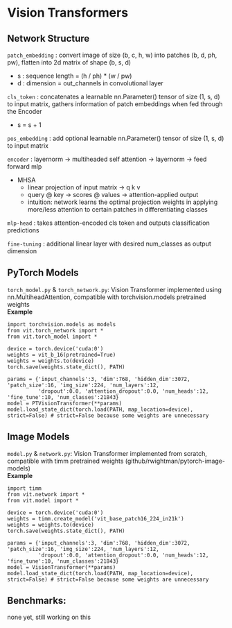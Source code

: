 # Vision Transformers

## Network Structure
`patch_embedding` :
convert image of size (b, c, h, w) into patches (b, d, ph, pw), flatten into 2d matrix of shape (b, s, d) <br>
* s : sequence length = (h / ph) * (w / pw)
* d : dimension = out_channels in convolutional layer <br>

`cls_token` :
concatenates a learnable nn.Parameter() tensor of size (1, s, d) to input matrix, gathers information of patch embeddings when fed through the Encoder
* s = s + 1 <br>

`pos_embedding` :
add optional learnable nn.Parameter() tensor of size (1, s, d) to input matrix <br>

`encoder` :
layernorm -> multiheaded self attention -> layernorm -> feed forward mlp <br>
* MHSA 
    * linear projection of input matrix -> q k v
    * query @ key -> scores @ values -> attention-applied output
    * intuition: network learns the optimal projection weights in applying more/less attention to certain patches in differentiating classes <br>

`mlp-head` :
takes attention-encoded cls token and outputs classification predictions <br>

`fine-tuning` :
additional linear layer with desired num_classes as output dimension

## PyTorch Models
`torch_model.py` & `torch_network.py`: Vision Transformer implemented using nn.MultiheadAttention, compatible with torchvision.models pretrained weights <br>
**Example**
```
import torchvision.models as models
from vit.torch_network import *
from vit.torch_model import * 

device = torch.device('cuda:0')
weights = vit_b_16(pretrained=True)
weights = weights.to(device)
torch.save(weights.state_dict(), PATH)

params = {'input_channels':3, 'dim':768, 'hidden_dim':3072, 'patch_size':16, 'img_size':224, 'num_layers':12, 
          'dropout':0.0, 'attention_dropout':0.0, 'num_heads':12, 'fine_tune':10, 'num_classes':21843}
model = PTVisionTransformer(**params)
model.load_state_dict(torch.load(PATH, map_location=device), strict=False) # strict=False because some weights are unnecessary
```

## Image Models
`model.py` & `network.py`: Vision Transformer implemented from scratch, compatible with timm pretrained weights (github/rwightman/pytorch-image-models) <br>
**Example**
```
import timm
from vit.network import *
from vit.model import *

device = torch.device('cuda:0')
weights = timm.create_model('vit_base_patch16_224_in21k')
weights = weights.to(device)
torch.save(weights.state_dict(), PATH)

params = {'input_channels':3, 'dim':768, 'hidden_dim':3072, 'patch_size':16, 'img_size':224, 'num_layers':12, 
          'dropout':0.0, 'attention_dropout':0.0, 'num_heads':12, 'fine_tune':10, 'num_classes':21843}
model = VisionTransformer(**params)
model.load_state_dict(torch.load(PATH, map_location=device), strict=False) # strict=False because some weights are unnecessary
```

## Benchmarks:
none yet, still working on this
